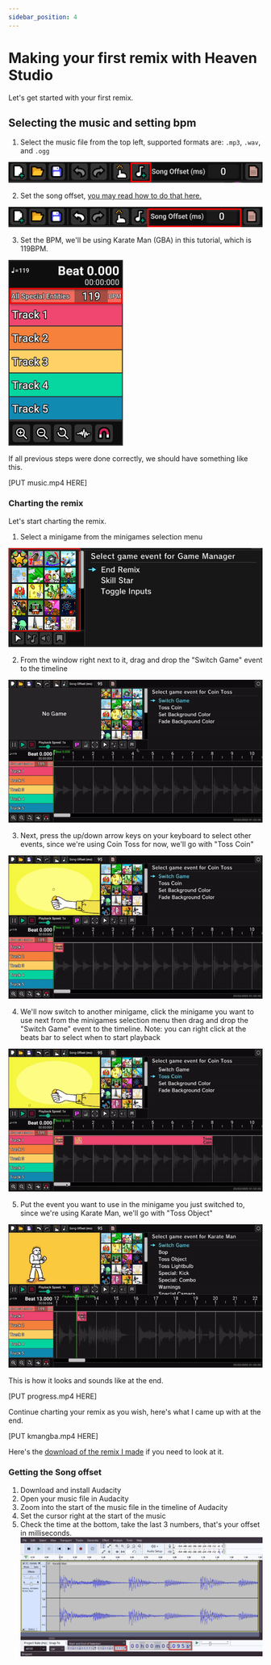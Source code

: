 ```yaml
---
sidebar_position: 4
---
```


# Making your first remix with Heaven Studio

Let's get started with your first remix.

## Selecting the music and setting bpm

1. Select the music file from the top left, supported formats are: `.mp3`, `.wav`, and `.ogg`

![musicfile](./assets/firstchart/musicfile.png)

2. Set the song offset, [you may read how to do that here.](#getting-the-song-offset)

![songoffset](./assets/firstchart/songoffset.png)

3. Set the BPM, we'll be using Karate Man (GBA) in this tutorial, which is 119BPM.

![bpm](./assets/firstchart/bpm.png)


If all previous steps were done correctly, we should have something like this.

[PUT music.mp4 HERE]

### Charting the remix
Let's start charting the remix.

1. Select a minigame from the minigames selection menu

![minigame](./assets/firstchart/minigameselection.png)

2. From the window right next to it, drag and drop the "Switch Game" event to the timeline

![draggingevent](./assets/firstchart/draggingevent.gif)

3. Next, press the up/down arrow keys on your keyboard to select other events, since we're using Coin Toss for now, we'll go with "Toss Coin"

![cointoss](./assets/firstchart/cointoss.gif)

4. We'll now switch to another minigame, click the minigame you want to use next from the minigames selection menu then drag and drop the "Switch Game" event to the timeline.
Note: you can right click at the beats bar to select when to start playback

![switchgame](./assets/firstchart/switchgame.gif)

5. Put the event you want to use in the minigame you just switched to, since we're using Karate Man, we'll go with "Toss Object"

![kmancue](./assets/firstchart/kmancue.gif)


This is how it looks and sounds like at the end.

[PUT progress.mp4 HERE]


Continue charting your remix as you wish, here's what I came up with at the end.

[PUT kmangba.mp4 HERE]

Here's the [download of the remix I made](./assets/firstchart/kmangba.riq) if you need to look at it.


### Getting the Song offset

1. Download and install Audacity
2. Open your music file in Audacity
3. Zoom into the start of the music file in the timeline of Audacity
4. Set the cursor right at the start of the music
5. Check the time at the bottom, take the last 3 numbers, that's your offset in milliseconds.
![audacity](./assets/firstchart/audacity.png)
